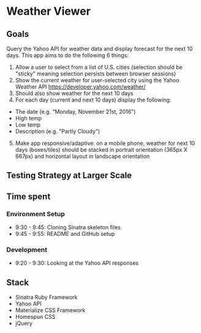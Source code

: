 # Weather Viewer

## Goals
Query the Yahoo API for weather data and display forecast for the next 10 days. This app aims to do the following 6 things:
1. Allow a user to select from a list of U.S. cities (selection should be "sticky" meaning selection persists between browser sessions)
2. Show the current weather for user-selected city using the Yahoo Weather API https://developer.yahoo.com/weather/
3. Should also show weather for the next 10 days
4. For each day (current and next 10 days) display the following:
  - The date (e.g. "Monday, November 21st, 2016")
  - High temp
  - Low temp
  - Description (e.g. "Partly Cloudy")
5. Make app responsive/adaptive:  on a mobile phone, weather for next 10 days (boxes/tiles) should be stacked in portrait orientation (365px X 667px) and horizontal layout in landscape orientation

## Testing Strategy at Larger Scale

## Time spent
### Environment Setup
- 9:30 - 9:45: Cloning Sinatra skeleton files
- 9:45 - 9:55: README and GitHub setup

### Development
- 9:20 - 9:30: Looking at the Yahoo API responses

## Stack
- Sinatra Ruby Framework
- Yahoo API
- Materialize CSS Framework
- Homespun CSS
- jQuery
